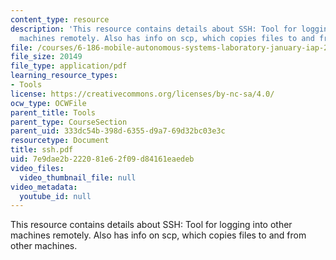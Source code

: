 ```yaml
---
content_type: resource
description: 'This resource contains details about SSH: Tool for logging into other
  machines remotely. Also has info on scp, which copies files to and from other machines.'
file: /courses/6-186-mobile-autonomous-systems-laboratory-january-iap-2005/7e9dae2b222081e62f09d84161eaedeb_ssh.pdf
file_size: 20149
file_type: application/pdf
learning_resource_types:
- Tools
license: https://creativecommons.org/licenses/by-nc-sa/4.0/
ocw_type: OCWFile
parent_title: Tools
parent_type: CourseSection
parent_uid: 333dc54b-398d-6355-d9a7-69d32bc03e3c
resourcetype: Document
title: ssh.pdf
uid: 7e9dae2b-2220-81e6-2f09-d84161eaedeb
video_files:
  video_thumbnail_file: null
video_metadata:
  youtube_id: null
---
```

This resource contains details about SSH: Tool for logging into other machines remotely. Also has info on scp, which copies files to and from other machines.